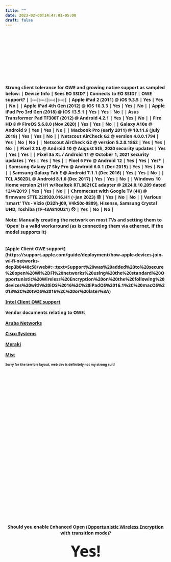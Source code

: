 ```yaml
---
title: ""
date: 2023-02-08T14:47:01-05:00
draft: false
---
```


<style type="text/css">
      body {
        <!-- font-size: 48px;
        font-family: sans;
        font-weight: bold; -->
      }
      #container {
        /* horizontal centering */
        margin-left: auto;
        margin-right: auto;
        text-align: center;
        /* vertical centering */
        position: relative;
        top: 40%;
        transform: translateY(-50%);
      }
</style>

<br>
<div id='container'>
<p><strong>Should you enable Enhanced Open (<a href="https://en.wikipedia.org/wiki/Opportunistic_Wireless_Encryption#:~:text=Opportunistic%20Wireless%20Encryption%20(OWE)%20is,access%20point%20is%20%22individualized%22.">Opportunistic Wireless Encryption</a> with transition mode)?</strong></p>
<p><strong><font size=48px>Yes!</font></strong></p>
</div>

Strong client tolerance for OWE and growing native support as sampled below:
| Device Info | Sees EO SSID? | Connects to EO SSID? | OWE support? |
|---|:---:|:---:|:---:|
| Apple iPad 2 (2011) @ iOS 9.3.5 | Yes | Yes | No |
| Apple iPad 4th Gen (2012) @ iOS 10.3.3 | Yes | Yes | No |
| Apple iPad Pro 3rd Gen (2018) @ iOS 13.5.1 | Yes | Yes | No |
| Asus Transformer Pad TF300T (2012) @ Android 4.2.1 | Yes | Yes | No |
| Fire HD 8 @ FireOS 5.6.8.0 (Nov 2020) | Yes | Yes | No |
| Galaxy A10e @ Android 9 | Yes | Yes | No |
| Macbook Pro (early 2011) @ 10.11.6 (July 2018) | Yes | Yes | No |
| Netscout AirCheck G2 @ version 4.0.0.1794 | Yes | No | No |
| Netscout AirCheck G2 @ version 5.2.0.1862 | Yes | Yes | No |
| Pixel 2 XL @ Android 10 @ August 5th, 2020 security updates | Yes | Yes | Yes |
| Pixel 3a XL / Android 11 @ October 1, 2021 security updates | Yes | Yes | Yes |
| Pixel 6 Pro @ Android 12  | Yes | Yes | Yes* |
| Samsung Galaxy J7 Sky Pro @ Android 6.0.1 (Dec 2015) | Yes | Yes | No |
| Samsung Galaxy Tab E @ Android 7.1.1 (Dec 2016) | Yes | Yes | No |
| TCL A502DL @ Android 8.1.0 (Dec 2017) | Yes | Yes | No |
| Windows 10 Home version 21H1 w/Realtek RTL8821CE adapter @ 2024.0.10.209 dated 12/4/2019 | Yes | Yes | No |
| Chromecast with Google TV (4K) @ firmware STTE.220920.016.H1 (~Jan 2023) 😞 | Yes | No | No |
| Various 'smart' TVs - Vizio (D32h-J09, V4k50c-0809), Hisense, Samsung Crystal UHD, Toshiba (TF-43A810U21) 😞  | Yes | No | No |
<br>
<p>Note: Manually creating the network on most TVs and setting them to 'Open' is a valid workaround (as is connecting them via ethernet, if the model supports it)
</p>
<br>
[Apple Client OWE support](https://support.apple.com/guide/deployment/how-apple-devices-join-wi-fi-networks-dep3b0448c58/web#:~:text=Support%20was%20added%20to%20secure%20open%20Wi%2DFi%20networks%20using%20the%20standard%20Opportunistic%20Wireless%20Encryption%20on%20the%20following%20devices%20with%20iOS%2016%2C%20iPadOS%2016.1%2C%20macOS%2013%2C%20tvOS%2016%2C%20or%20later%3A)

[Intel Client OWE support](https://www.intel.com/content/www/us/en/support/articles/000057519/wireless.html)

<p>Vendor documents relating to OWE:</p>

[Aruba Networks](https://www.arubanetworks.com/techdocs/ArubaOS_87_Web_Help/Content/arubaos-solutions/802-1x/enha-open-secu.htm)

[Cisco Systems](https://www.cisco.com/c/en/us/support/docs/wireless/catalyst-9800-series-wireless-controllers/217737-configure-enhanced-open-ssid-with-transi.html)

[Meraki](https://documentation.meraki.com/MR/Access_Control)

[Mist](https://www.mist.com/documentation/june-3rd-2021-updates/)



<font size=1px>Sorry for the terrible layout, web dev is definitely not my strong suit!<br>
</font>

<!-- WLPC2023 envy... still! -->

<!-- But but my super important device doesn't support it!  I doubt you want to use an unauthenticated network anyway.... right?! -->
<!-- Standard wifi answer of It Depends! is still valid, but if your device can't do something an iPad from 2011 can do or Android 4.2.1, I'm not sure what to tell you.  -->
